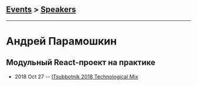 ## [Events](../README.md) > [Speakers](../speakers.md)
---

# Андрей Парамошкин

## Модульный React-проект на практике
- 2018 Oct 27 -- [ITsubbotnik 2018 Technological Mix](https://www.youtube.com/watch?v=FTBPBY6sad0)    
